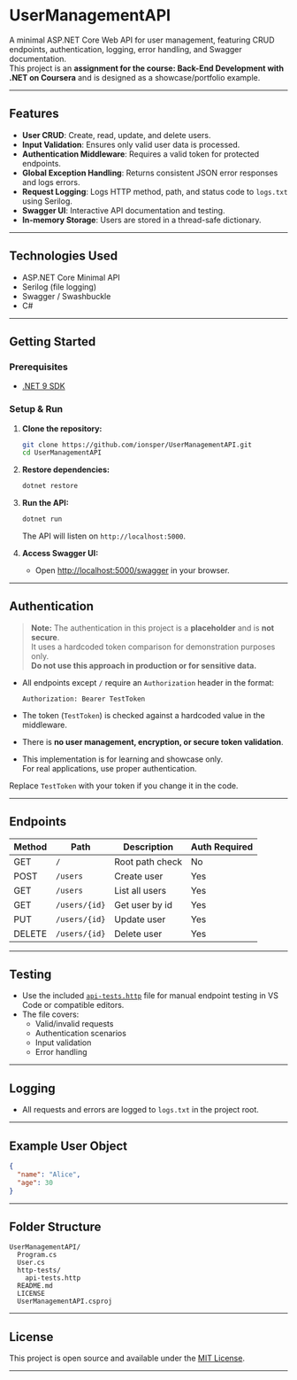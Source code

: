 # UserManagementAPI

A minimal ASP.NET Core Web API for user management, featuring CRUD endpoints, authentication, logging, error handling, and Swagger documentation.  
This project is an **assignment for the course: Back-End Development with .NET on Coursera** and is designed as a showcase/portfolio example.

---

## Features

- **User CRUD**: Create, read, update, and delete users.
- **Input Validation**: Ensures only valid user data is processed.
- **Authentication Middleware**: Requires a valid token for protected endpoints.
- **Global Exception Handling**: Returns consistent JSON error responses and logs errors.
- **Request Logging**: Logs HTTP method, path, and status code to `logs.txt` using Serilog.
- **Swagger UI**: Interactive API documentation and testing.
- **In-memory Storage**: Users are stored in a thread-safe dictionary.

---

## Technologies Used

- ASP.NET Core Minimal API
- Serilog (file logging)
- Swagger / Swashbuckle
- C#

---

## Getting Started

### Prerequisites

- [.NET 9 SDK](https://dotnet.microsoft.com/download)

### Setup & Run

1. **Clone the repository:**

    ```sh
    git clone https://github.com/ionsper/UserManagementAPI.git
    cd UserManagementAPI
    ```

2. **Restore dependencies:**

    ```sh
    dotnet restore
    ```

3. **Run the API:**

    ```sh
    dotnet run
    ```

    The API will listen on `http://localhost:5000`.

4. **Access Swagger UI:**
    - Open [http://localhost:5000/swagger](http://localhost:5000/swagger) in your browser.

---

## Authentication

> **Note:** The authentication in this project is a **placeholder** and is **not secure**.  
> It uses a hardcoded token comparison for demonstration purposes only.  
> **Do not use this approach in production or for sensitive data.**

- All endpoints except `/` require an `Authorization` header in the format:

    ```text
    Authorization: Bearer TestToken
    ```

- The token (`TestToken`) is checked against a hardcoded value in the middleware.
- There is **no user management, encryption, or secure token validation**.
- This implementation is for learning and showcase only.  
  For real applications, use proper authentication.

Replace `TestToken` with your token if you change it in the code.

---

## Endpoints

| Method | Path              | Description         | Auth Required |
|--------|-------------------|--------------------|--------------|
| GET    | `/`               | Root path check    | No           |
| POST   | `/users`          | Create user        | Yes          |
| GET    | `/users`          | List all users     | Yes          |
| GET    | `/users/{id}`     | Get user by id     | Yes          |
| PUT    | `/users/{id}`     | Update user        | Yes          |
| DELETE | `/users/{id}`     | Delete user        | Yes          |

---

## Testing

- Use the included [`api-tests.http`](http-tests/api-tests.http) file for manual endpoint testing in VS Code or compatible editors.
- The file covers:
  - Valid/invalid requests
  - Authentication scenarios
  - Input validation
  - Error handling

---

## Logging

- All requests and errors are logged to `logs.txt` in the project root.

---

## Example User Object

```json
{
  "name": "Alice",
  "age": 30
}
```

---

## Folder Structure

```text
UserManagementAPI/
  Program.cs
  User.cs
  http-tests/
    api-tests.http
  README.md
  LICENSE
  UserManagementAPI.csproj
```

---

## License

This project is open source and available under the [MIT License](LICENSE).

---
